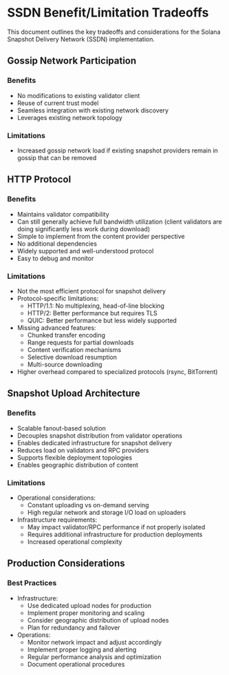 # SSDN Benefit/Limitation Tradeoffs

This document outlines the key tradeoffs and considerations for the Solana Snapshot Delivery Network (SSDN) implementation.

## Gossip Network Participation

### Benefits
- No modifications to existing validator client
- Reuse of current trust model
- Seamless integration with existing network discovery
- Leverages existing network topology

### Limitations
- Increased gossip network load if existing snapshot providers remain in gossip that can be removed

## HTTP Protocol

### Benefits
- Maintains validator compatibility
- Can still generally achieve full bandwidth utilization (client validators are doing significantly less work during download)
- Simple to implement from the content provider perspective
- No additional dependencies
- Widely supported and well-understood protocol
- Easy to debug and monitor

### Limitations
- Not the most efficient protocol for snapshot delivery
- Protocol-specific limitations:
  - HTTP/1.1: No multiplexing, head-of-line blocking
  - HTTP/2: Better performance but requires TLS
  - QUIC: Better performance but less widely supported
- Missing advanced features:
  - Chunked transfer encoding
  - Range requests for partial downloads
  - Content verification mechanisms
  - Selective download resumption
  - Multi-source downloading
- Higher overhead compared to specialized protocols (rsync, BitTorrent)

## Snapshot Upload Architecture

### Benefits
- Scalable fanout-based solution
- Decouples snapshot distribution from validator operations
- Enables dedicated infrastructure for snapshot delivery
- Reduces load on validators and RPC providers
- Supports flexible deployment topologies
- Enables geographic distribution of content

### Limitations
- Operational considerations:
  - Constant uploading vs on-demand serving
  - High regular network and storage I/O load on uploaders
- Infrastructure requirements:
  - May impact validator/RPC performance if not properly isolated
  - Requires additional infrastructure for production deployments
  - Increased operational complexity

## Production Considerations

### Best Practices
- Infrastructure:
  - Use dedicated upload nodes for production
  - Implement proper monitoring and scaling
  - Consider geographic distribution of upload nodes
  - Plan for redundancy and failover
- Operations:
  - Monitor network impact and adjust accordingly
  - Implement proper logging and alerting
  - Regular performance analysis and optimization
  - Document operational procedures
